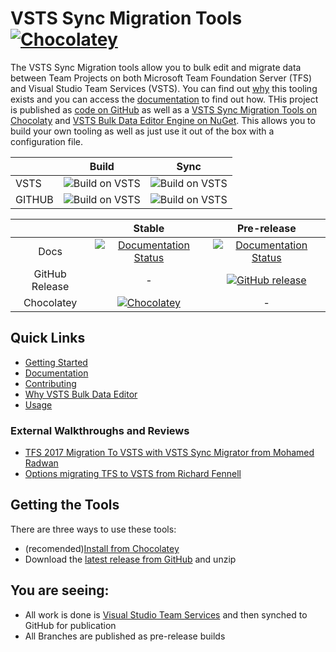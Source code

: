 # VSTS Sync Migration Tools [![Chocolatey](https://img.shields.io/chocolatey/dt/vsts-sync-migrator.svg)](https://chocolatey.org/packages/vsts-sync-migrator/)

The VSTS Sync Migration tools allow you to bulk edit and migrate data between Team Projects on both Microsoft Team Foundation Server (TFS) and Visual Studio Team Services (VSTS). You can find out [why](http://vsts-bulk-editor.readthedocs.io/en/latest/why) this tooling exists and you can access the [documentation](http://vsts-bulk-editor.readthedocs.io) to find out how. THis project is published as [code on GitHub](https://github.com/nkdAgility/vsts-sync-migration/) as well as a [VSTS Sync Migration Tools on Chocolaty](https://chocolatey.org/packages/vsts-sync-migrator/) and [VSTS Bulk Data Editor Engine on NuGet](https://www.nuget.org/packages/VSTS.DataBulkEditor.Engine/). This allows you to build your own tooling as well as just use it out of the box with a configuration file.

|         | Build           | Sync           |
| ------------- |:-------------:|:-------------:|
| VSTS      | ![Build on VSTS](https://nkdagility.visualstudio.com/_apis/public/build/definitions/1b52ce63-eccc-41c8-88f9-ae6ebeefdc63/57/badge) | ![Build on VSTS](https://nkdagility.visualstudio.com/_apis/public/build/definitions/1b52ce63-eccc-41c8-88f9-ae6ebeefdc63/58/badge) | 
| GITHUB      | ![Build on VSTS](https://nkdagility.visualstudio.com/_apis/public/build/definitions/1b52ce63-eccc-41c8-88f9-ae6ebeefdc63/60/badge)     | ![Build on VSTS](https://nkdagility.visualstudio.com/_apis/public/build/definitions/1b52ce63-eccc-41c8-88f9-ae6ebeefdc63/59/badge)      |


||Stable|Pre-release|
|:--:|:--:|:--:|
|Docs|[![Documentation Status](https://readthedocs.org/projects/vsts-bulk-editor/badge/?version=stable)](http://vsts-bulk-editor.readthedocs.org/en/stable/)|[![Documentation Status](https://readthedocs.org/projects/vsts-bulk-editor/badge/?version=latest)](http://vsts-bulk-editor.readthedocs.org/en/latest/)|
|GitHub Release|-|[![GitHub release](https://img.shields.io/github/release/nkdAgility/vsts-sync-migrator.svg?maxAge=2592000)](https://github.com/nkdAgility/vsts-sync-migrator/releases)|
|Chocolatey|[![Chocolatey](https://img.shields.io/chocolatey/v/vsts-sync-migrator.svg)](https://chocolatey.org/packages/vsts-sync-migrator/)|-|

## Quick Links

 - [Getting Started](http://vsts-bulk-editor.readthedocs.io/en/latest/getting-started)
 - [Documentation](http://vsts-bulk-editor.readthedocs.io)
 - [Contributing](http://vsts-bulk-editor.readthedocs.io/en/latest/#contributing)
 - [Why VSTS Bulk Data Editor](http://vsts-bulk-editor.readthedocs.io/en/latest/why)
 - [Usage](http://vsts-bulk-editor.readthedocs.io/en/latest/usage/usage/)

### External Walkthroughs and Reviews

  - [TFS 2017 Migration To VSTS with VSTS Sync Migrator from Mohamed Radwan](http://mohamedradwan.com/2017/09/15/tfs-2017-migration-to-vsts-with-vsts-sync-migrator/)
  - [Options migrating TFS to VSTS from Richard Fennell](https://blogs.blackmarble.co.uk/blogs/rfennell/post/2017/05/10/Options-migrating-TFS-to-VSTS)

## Getting the Tools

There are three ways to use these tools:

- (recomended)[Install from Chocolatey](https://chocolatey.org/packages/vsts-sync-migrator/)
- Download the [latest release from GitHub](https://github.com/nkdAgility/vsts-sync-migration/releases) and unzip

## You are seeing:

 - All work is done is [Visual Studio Team Services](https://www.visualstudio.com/products/what-is-visual-studio-online-vs) and then synched to GitHub for publication
 - All Branches are published as pre-release builds

